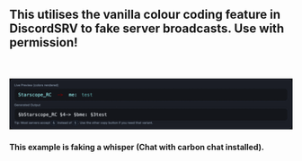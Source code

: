 <h2>This utilises the vanilla colour coding feature in DiscordSRV to fake server broadcasts. Use with permission!</h2>
<br>
<br>
<img src="example.png">
<h4>This example is faking a whisper (Chat with carbon chat installed).</h4>
